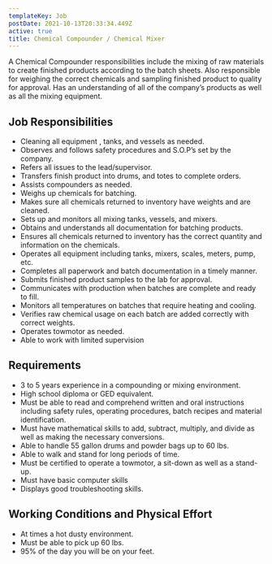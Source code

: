 ```yaml
---
templateKey: Job
postDate: 2021-10-13T20:33:34.449Z
active: true
title: Chemical Compounder / Chemical Mixer
---
```


A Chemical Compounder responsibilities include the mixing of raw materials to create finished products according to the batch sheets. Also responsible for weighing the correct chemicals and sampling finished product to quality for approval. Has an understanding of all of the company’s products as well as all the mixing equipment.

## Job Responsibilities

- Cleaning all equipment , tanks, and vessels as needed.
- Observes and follows safety procedures and S.O.P’s set by the company.
- Refers all issues to the lead/supervisor.
- Transfers finish product into drums, and totes to complete orders.
- Assists compounders as needed.
- Weighs up chemicals for batching.
- Makes sure all chemicals returned to inventory have weights and are cleaned.
- Sets up and monitors all mixing tanks, vessels, and mixers.
- Obtains and understands all documentation for batching products.
- Ensures all chemicals returned to inventory has the correct quantity and information on the chemicals.
- Operates all equipment including tanks, mixers, scales, meters, pump, etc.
- Completes all paperwork and batch documentation in a timely manner.
- Submits finished product samples to the lab for approval.
- Communicates with production when batches are complete and ready to fill.
- Monitors all temperatures on batches that require heating and cooling.
- Verifies raw chemical usage on each batch are added correctly with correct weights.
- Operates towmotor as needed.
- Able to work with limited supervision

## Requirements

- 3 to 5 years experience in a compounding or mixing environment.
- High school diploma or GED equivalent.
- Must be able to read and comprehend written and oral instructions including safety rules, operating procedures, batch recipes and material identification.
- Must have mathematical skills to add, subtract, multiply, and divide as well as making the necessary conversions.
- Able to handle 55 gallon drums and powder bags up to 60 lbs.
- Able to walk and stand for long periods of time.
- Must be certified to operate a towmotor, a sit-down as well as a stand-up.
- Must have basic computer skills
- Displays good troubleshooting skills.

## Working Conditions and Physical Effort

- At times a hot dusty environment.
- Must be able to pick up 60 lbs.
- 95% of the day you will be on your feet.
